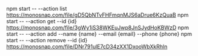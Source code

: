 npm start -- --action list
https://monosnap.com/file/gD5QbNTvFHFmqnMJS6aDrue6KzQuaB
npm start -- --action get --id {id}
https://monosnap.com/file/3gWy1iS38WKEuJwp8JnSJydHoKBWzD
npm start -- --action add --name {name} --email {email} --phone {phone}
npm start -- --action remove --id {id}
https://monosnap.com/file/DNr791ulE7cD34zXX1DxooWbXkRhln
